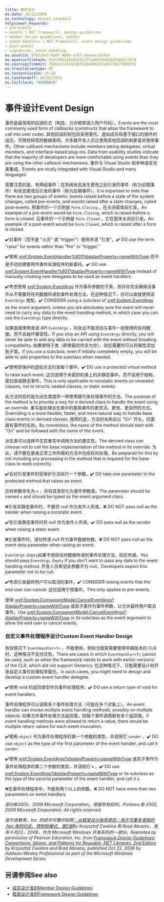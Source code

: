 ```yaml
---
title: 事件设计
ms.date: 10/22/2008
ms.technology: dotnet-standard
helpviewer_keywords:
- pre-events
- events [.NET Framework], design guidelines
- member design guidelines, events
- event handlers [.NET Framework], event design guidelines
- post-events
- signatures, event handling
ms.assetid: 67b3c6e2-6a8f-480d-a78f-ebeeaca1b95a
ms.openlocfilehash: 852c99b1a41691911f7ae82d3b8104526811757d
ms.sourcegitcommit: 33deec3e814238fb18a49b2a7e89278e27888291
ms.translationtype: MT
ms.contentlocale: zh-CN
ms.lasthandoff: 06/02/2020
ms.locfileid: "84289819"
---
```

# <a name="event-design"></a><span data-ttu-id="33e31-102">事件设计</span><span class="sxs-lookup"><span data-stu-id="33e31-102">Event Design</span></span>
<span data-ttu-id="33e31-103">事件是最常用的回调形式（构造，允许框架调入用户代码）。</span><span class="sxs-lookup"><span data-stu-id="33e31-103">Events are the most commonly used form of callbacks (constructs that allow the framework to call into user code).</span></span> <span data-ttu-id="33e31-104">其他回调机制包括采用委托、虚拟成员和基于接口的插件的成员。可用性研究的数据表明，大多数开发人员比使用其他回调机制更喜欢使用事件。</span><span class="sxs-lookup"><span data-stu-id="33e31-104">Other callback mechanisms include members taking delegates, virtual members, and interface-based plug-ins. Data from usability studies indicate that the majority of developers are more comfortable using events than they are using the other callback mechanisms.</span></span> <span data-ttu-id="33e31-105">事件与 Visual Studio 和多种语言完美集成。</span><span class="sxs-lookup"><span data-stu-id="33e31-105">Events are nicely integrated with Visual Studio and many languages.</span></span>

 <span data-ttu-id="33e31-106">需要注意的是，有两组事件：在系统状态发生更改之前引发的事件（称为前期事件）和状态更改后引发的事件（称为后期事件）。</span><span class="sxs-lookup"><span data-stu-id="33e31-106">It is important to note that there are two groups of events: events raised before a state of the system changes, called pre-events, and events raised after a state changes, called post-events.</span></span> <span data-ttu-id="33e31-107">预事件的一个示例是 `Form.Closing` ，在关闭窗体前引发。</span><span class="sxs-lookup"><span data-stu-id="33e31-107">An example of a pre-event would be `Form.Closing`, which is raised before a form is closed.</span></span> <span data-ttu-id="33e31-108">后事件的一个示例是 `Form.Closed` ，它在窗体关闭后引发。</span><span class="sxs-lookup"><span data-stu-id="33e31-108">An example of a post-event would be `Form.Closed`, which is raised after a form is closed.</span></span>

 <span data-ttu-id="33e31-109">✔️对事件（而不是 "火灾" 或 "trigger"）使用术语 "引发"。</span><span class="sxs-lookup"><span data-stu-id="33e31-109">✔️ DO use the term "raise" for events rather than "fire" or "trigger."</span></span>

 <span data-ttu-id="33e31-110">✔️使用 <xref:System.EventHandler%601?displayProperty=nameWithType> 而不是手动创建要用作事件处理程序的新委托。</span><span class="sxs-lookup"><span data-stu-id="33e31-110">✔️ DO use <xref:System.EventHandler%601?displayProperty=nameWithType> instead of manually creating new delegates to be used as event handlers.</span></span>

 <span data-ttu-id="33e31-111">✔️考虑使用 <xref:System.EventArgs> 作为事件参数的子类，除非你完全确保该事件从不需要将任何数据传递到事件处理方法，在这种情况下，你可以直接使用该 `EventArgs` 类型。</span><span class="sxs-lookup"><span data-stu-id="33e31-111">✔️ CONSIDER using a subclass of <xref:System.EventArgs> as the event argument, unless you are absolutely sure the event will never need to carry any data to the event handling method, in which case you can use the `EventArgs` type directly.</span></span>

 <span data-ttu-id="33e31-112">如果直接使用发送 API `EventArgs` ，则永远不能添加与事件一起使用的任何数据，而不会破坏兼容性。</span><span class="sxs-lookup"><span data-stu-id="33e31-112">If you ship an API using `EventArgs` directly, you will never be able to add any data to be carried with the event without breaking compatibility.</span></span> <span data-ttu-id="33e31-113">如果使用子类（即使最初完全为空），则在需要时可以将属性添加到子类。</span><span class="sxs-lookup"><span data-stu-id="33e31-113">If you use a subclass, even if initially completely empty, you will be able to add properties to the subclass when needed.</span></span>

 <span data-ttu-id="33e31-114">✔️使用受保护的虚拟方法引发每个事件。</span><span class="sxs-lookup"><span data-stu-id="33e31-114">✔️ DO use a protected virtual method to raise each event.</span></span> <span data-ttu-id="33e31-115">这仅适用于未密封的类上的非静态事件，而不适用于结构、密封类或静态事件。</span><span class="sxs-lookup"><span data-stu-id="33e31-115">This is only applicable to nonstatic events on unsealed classes, not to structs, sealed classes, or static events.</span></span>

 <span data-ttu-id="33e31-116">此方法的目的是为派生类提供一种使用替代来处理事件的方法。</span><span class="sxs-lookup"><span data-stu-id="33e31-116">The purpose of the method is to provide a way for a derived class to handle the event using an override.</span></span> <span data-ttu-id="33e31-117">重写是处理派生类中的基类事件的更灵活、更快、更自然的方式。</span><span class="sxs-lookup"><span data-stu-id="33e31-117">Overriding is a more flexible, faster, and more natural way to handle base class events in derived classes.</span></span> <span data-ttu-id="33e31-118">按照约定，方法的名称应以 "On" 开头，后面跟有事件的名称。</span><span class="sxs-lookup"><span data-stu-id="33e31-118">By convention, the name of the method should start with "On" and be followed with the name of the event.</span></span>

 <span data-ttu-id="33e31-119">派生类可以选择不在其重写中调用方法的基实现。</span><span class="sxs-lookup"><span data-stu-id="33e31-119">The derived class can choose not to call the base implementation of the method in its override.</span></span> <span data-ttu-id="33e31-120">为此，请不要在基类正常工作所需的方法中包括任何处理。</span><span class="sxs-lookup"><span data-stu-id="33e31-120">Be prepared for this by not including any processing in the method that is required for the base class to work correctly.</span></span>

 <span data-ttu-id="33e31-121">✔️会对引发事件的受保护方法执行一个参数。</span><span class="sxs-lookup"><span data-stu-id="33e31-121">✔️ DO take one parameter to the protected method that raises an event.</span></span>

 <span data-ttu-id="33e31-122">应将参数命名为 `e` ，并将其类型化为事件参数类。</span><span class="sxs-lookup"><span data-stu-id="33e31-122">The parameter should be named `e` and should be typed as the event argument class.</span></span>

 <span data-ttu-id="33e31-123">❌引发非静态事件时，不要将 null 作为发件人传递。</span><span class="sxs-lookup"><span data-stu-id="33e31-123">❌ DO NOT pass null as the sender when raising a nonstatic event.</span></span>

 <span data-ttu-id="33e31-124">✔️在引发静态事件时将 null 作为发件人传递。</span><span class="sxs-lookup"><span data-stu-id="33e31-124">✔️ DO pass null as the sender when raising a static event.</span></span>

 <span data-ttu-id="33e31-125">❌引发事件时，请勿传递 null 作为事件数据参数。</span><span class="sxs-lookup"><span data-stu-id="33e31-125">❌ DO NOT pass null as the event data parameter when raising an event.</span></span>

 <span data-ttu-id="33e31-126">`EventArgs.Empty`如果不想将任何数据传递到事件处理方法，则应传递。</span><span class="sxs-lookup"><span data-stu-id="33e31-126">You should pass `EventArgs.Empty` if you don’t want to pass any data to the event handling method.</span></span> <span data-ttu-id="33e31-127">开发人员希望此参数不为 null。</span><span class="sxs-lookup"><span data-stu-id="33e31-127">Developers expect this parameter not to be null.</span></span>

 <span data-ttu-id="33e31-128">✔️考虑引发最终用户可以取消的事件。</span><span class="sxs-lookup"><span data-stu-id="33e31-128">✔️ CONSIDER raising events that the end user can cancel.</span></span> <span data-ttu-id="33e31-129">这仅适用于预事件。</span><span class="sxs-lookup"><span data-stu-id="33e31-129">This only applies to pre-events.</span></span>

 <span data-ttu-id="33e31-130">使用 <xref:System.ComponentModel.CancelEventArgs?displayProperty=nameWithType> 或其子类作为事件参数，以允许最终用户取消事件。</span><span class="sxs-lookup"><span data-stu-id="33e31-130">Use <xref:System.ComponentModel.CancelEventArgs?displayProperty=nameWithType> or its subclass as the event argument to allow the end user to cancel events.</span></span>

### <a name="custom-event-handler-design"></a><span data-ttu-id="33e31-131">自定义事件处理程序设计</span><span class="sxs-lookup"><span data-stu-id="33e31-131">Custom Event Handler Design</span></span>
 <span data-ttu-id="33e31-132">有些情况下 `EventHandler<T>` ，不能使用，例如当框架需要使用早期版本的 CLR 时，这种情况不支持泛型。</span><span class="sxs-lookup"><span data-stu-id="33e31-132">There are cases in which `EventHandler<T>` cannot be used, such as when the framework needs to work with earlier versions of the CLR, which did not support Generics.</span></span> <span data-ttu-id="33e31-133">在这种情况下，可能需要设计和开发自定义事件处理程序委托。</span><span class="sxs-lookup"><span data-stu-id="33e31-133">In such cases, you might need to design and develop a custom event handler delegate.</span></span>

 <span data-ttu-id="33e31-134">✔️使用 void 的返回类型作为事件处理程序。</span><span class="sxs-lookup"><span data-stu-id="33e31-134">✔️ DO use a return type of void for event handlers.</span></span>

 <span data-ttu-id="33e31-135">事件处理程序可以调用多个事件处理方法（可能在多个对象上）。</span><span class="sxs-lookup"><span data-stu-id="33e31-135">An event handler can invoke multiple event handling methods, possibly on multiple objects.</span></span> <span data-ttu-id="33e31-136">如果允许事件处理方法返回值，则每个事件调用都有多个返回值。</span><span class="sxs-lookup"><span data-stu-id="33e31-136">If event handling methods were allowed to return a value, there would be multiple return values for each event invocation.</span></span>

 <span data-ttu-id="33e31-137">✔️使用 `object` 作为事件处理程序的第一个参数的类型，并调用它 `sender` 。</span><span class="sxs-lookup"><span data-stu-id="33e31-137">✔️ DO use `object` as the type of the first parameter of the event handler, and call it `sender`.</span></span>

 <span data-ttu-id="33e31-138">✔️使用 <xref:System.EventArgs?displayProperty=nameWithType> 或其子类作为事件处理程序的第二个参数的类型，并调用它 `e` 。</span><span class="sxs-lookup"><span data-stu-id="33e31-138">✔️ DO use <xref:System.EventArgs?displayProperty=nameWithType> or its subclass as the type of the second parameter of the event handler, and call it `e`.</span></span>

 <span data-ttu-id="33e31-139">❌在事件处理程序中，不能有两个以上的参数。</span><span class="sxs-lookup"><span data-stu-id="33e31-139">❌ DO NOT have more than two parameters on event handlers.</span></span>

 <span data-ttu-id="33e31-140">*部分©2005，2009 Microsoft Corporation。保留所有权利。*</span><span class="sxs-lookup"><span data-stu-id="33e31-140">*Portions © 2005, 2009 Microsoft Corporation. All rights reserved.*</span></span>

 <span data-ttu-id="33e31-141">*皮尔逊教育，Inc. 的经许可重印权限[：从框架设计指导原则：用于可重复使用的 .Net 库的约定、惯例和模式、第2版](https://www.informit.com/store/framework-design-guidelines-conventions-idioms-and-9780321545619)By Krzysztof Cwalina 和 Brad Abrams，发布十月22，2008，作为 Microsoft Windows 开发系列的一部分。*</span><span class="sxs-lookup"><span data-stu-id="33e31-141">*Reprinted by permission of Pearson Education, Inc. from [Framework Design Guidelines: Conventions, Idioms, and Patterns for Reusable .NET Libraries, 2nd Edition](https://www.informit.com/store/framework-design-guidelines-conventions-idioms-and-9780321545619) by Krzysztof Cwalina and Brad Abrams, published Oct 22, 2008 by Addison-Wesley Professional as part of the Microsoft Windows Development Series.*</span></span>

## <a name="see-also"></a><span data-ttu-id="33e31-142">另请参阅</span><span class="sxs-lookup"><span data-stu-id="33e31-142">See also</span></span>

- [<span data-ttu-id="33e31-143">成员设计准则</span><span class="sxs-lookup"><span data-stu-id="33e31-143">Member Design Guidelines</span></span>](member.md)
- [<span data-ttu-id="33e31-144">框架设计准则</span><span class="sxs-lookup"><span data-stu-id="33e31-144">Framework Design Guidelines</span></span>](index.md)
